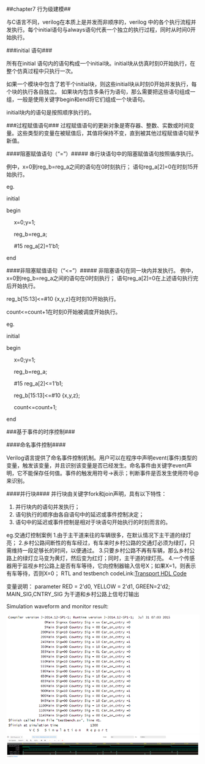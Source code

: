 ##chapter7 行为级建模##

与C语言不同，verilog在本质上是并发而非顺序的，verilog 中的各个执行流程并发执行。每个initial语句与always语句代表一个独立的执行过程，同时从时间0开始执行。


###initial 语句###

所有在initial 语句内的语句构成一个initial块。initial块从仿真时刻0开始执行，在整个仿真过程中只执行一次。

如果一个模块中包含了若干个initial块，则这些initial块从时刻0开始并发执行，每个块的执行各自独立。
如果块内包含多条行为语句，那么需要把这些语句组成一组，一般是使用关键字begin和end将它们组成一个块语句。

initial块内的语句是按照顺序执行的。

###过程赋值语句###
过程赋值语句的更新对象是寄存器、整数、实数或时间变量。这些类型的变量在被赋值后，其值将保持不变，直到被其他过程赋值语句赋予新值。

####阻塞赋值语句（“=”）#####
串行块语句中的阻塞赋值语句按照循序执行。

例中，x=0到reg_b=reg_a之间的语句在0时刻执行；
语句reg_a[2]=0在时刻15开始执行。

eg.

initial

begin

&nbsp;&nbsp;&nbsp;&nbsp;&nbsp;x=0;y=1;

&nbsp;&nbsp;&nbsp;&nbsp;&nbsp;reg_b=reg_a;

&nbsp;&nbsp;&nbsp;&nbsp;&nbsp;#15 reg_a[2]=1'b1;

end


####非阻塞赋值语句（“<=”）#####
非阻塞语句在同一块内并发执行。
例中，x=0到reg_b=reg_a之间的语句在0时刻执行；
语句reg_a[2]=0在上述语句执行完后开始执行。

reg_b[15:13]<=#10 {x,y,z}在时刻10开始执行。

count<=count+1在时刻0开始被调度开始执行。

eg.

initial

begin

&nbsp;&nbsp;&nbsp;&nbsp;&nbsp;x=0;y=1;

&nbsp;&nbsp;&nbsp;&nbsp;&nbsp;reg_b=reg_a;

&nbsp;&nbsp;&nbsp;&nbsp;&nbsp;#15 reg_a[2]<=1'b1;

&nbsp;&nbsp;&nbsp;&nbsp;&nbsp;reg_b[15:13]<=#10 {x,y,z};

&nbsp;&nbsp;&nbsp;&nbsp;&nbsp;count<=count+1;

end

###基于事件的时序控制###

####命名事件控制####

Verilog语言提供了命名事件控制机制。用户可以在程序中声明event(事件)类型的变量，触发该变量，并且识别该变量是否已经发生。命名事件由关键字event声明，它不能保存任何值。事件的触发用符号->表示；判断事件是否发生使用符号@来识别。

####并行块####
并行块由关键字fork和join声明，具有以下特性：

1. 并行块内的语句并发执行；
2. 语句执行的顺序由各自语句中的延迟或事件控制决定；
3. 语句中的延迟或事件控制是相对于块语句开始执行的时刻而言的。

eg.交通灯控制案例
1.由于主干道来往的车辆很多，在默认情况下主干道的绿灯亮；
2.乡村公路间断性的有车经过，有车来时乡村公路的交通灯必须为绿灯，只需维持一段足够长的时间，以便通过。
3.只要乡村公路不再有车辆，那么乡村公路上的绿灯立马变为黄灯，然后变为红灯；同时，主干道的绿灯亮。
4.一个传感器用于监视乡村公路上是否有车等待，它向控制器输入信号X；如果X=1，则表示有车等待，否则X=0；
RTL and testbench codeLink:[Transport HDL Code](https://github.com/chenpup/HDL/blob/master/RTL/Transport_LED/)

变量说明：
parameter RED = 2'd0, YELLOW = 2'd1, GREEN=2'd2;
MAIN_SIG,CNTRY_SIG 为干道和乡村公路上信号灯输出

Simulation waveform and monitor result:

![monitor](https://github.com/chenpup/HDL/blob/master/picture/transport_monitor.png)
![transport](https://github.com/chenpup/HDL/blob/master/picture/transport_waveform.png)










